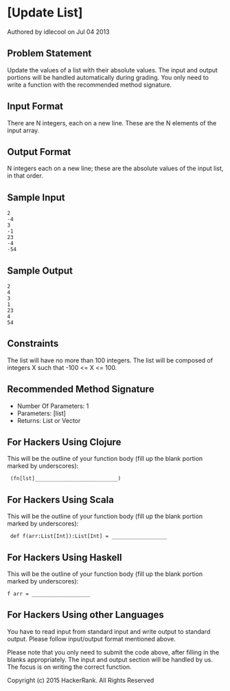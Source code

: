 # [Update List]
Authored by idlecool on Jul 04 2013

## Problem Statement

Update the values of a list with their absolute values. The input and output portions will be handled automatically during grading. You only need to write a function with the recommended method signature.

## Input Format

There are N integers, each on a new line. These are the N elements of the input array.

## Output Format

N integers each on a new line; these are the absolute values of the input list, in that order.

## Sample Input

```
2
-4
3
-1
23
-4
-54
```

## Sample Output

```
2
4
3
1
23
4
54
```

## Constraints 

The list will have no more than 100 integers. The list will be composed of integers X such that -100 <= X <= 100.

## Recommended Method Signature

* Number Of Parameters: 1
* Parameters: [list]
* Returns: List or Vector

## For Hackers Using Clojure

This will be the outline of your function body (fill up the blank portion marked by underscores):

```
 (fn[lst]___________________________)
```

## For Hackers Using Scala

This will be the outline of your function body (fill up the blank portion marked by underscores):

```
 def f(arr:List[Int]):List[Int] = __________________
```

## For Hackers Using Haskell

This will be the outline of your function body (fill up the blank portion marked by underscores):

```
f arr = ___________________
```

## For Hackers Using other Languages 

You have to read input from standard input and write output to standard output. Please follow input/output format mentioned above.

Please note that you only need to submit the code above, after filling in the blanks appropriately. The input and output section will be handled by us. The focus is on writing the correct function.

Copyright (c) 2015 HackerRank.
All Rights Reserved
